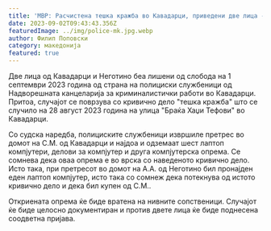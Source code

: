 ```yaml
---
title: 'МВР: Расчистена тешка кражба во Кавадарци, приведени две лица - 02 СЕПТЕМВРИ 2023'
date: 2023-09-02T09:43:43.356Z
featuredImage: ../img/police-mk.jpg.webp
author: Филип Поповски
category: македонија
featured: true
---
```

Две лица од Кавадарци и Неготино беа лишени од слобода на 1 септември 2023 година од страна на полициски службеници од Надворешната канцеларија за криминалистички работи во Кавадарци. Притоа, случајот се поврзува со кривично дело "тешка кражба" што се случило на 28 август 2023 година на улица "Браќа Хаџи Тефови" во Кавадарци.

Со судска наредба, полициските службеници извршиле претрес во домот на С.М. од Кавадарци и најдоа и одземаат шест лаптоп компјутери, делови за компјутер и друга компјутерска опрема. Се сомнева дека оваа опрема е во врска со наведеното кривично дело. Исто така, при претресот во домот на А.А. од Неготино бил пронајден еден лаптоп компјутер, исто така со сомнеж дека потекнува од истото кривично дело и дека бил купен од С.М..

Откриената опрема ќе биде вратена на нивните сопственици. Случајот ќе биде целосно документиран и против двете лица ќе биде поднесена соодветна пријава.
